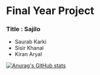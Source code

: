
# Final Year Project
### Title : Sajilo

* Saurab Karki
* Sisir Khanal
* Kiran Aryal
 
[![Anurag's GitHub stats](https://github-readme-stats.vercel.app/api?username=saurab86)](https://github.com/anuraghazra/github-readme-stats)
